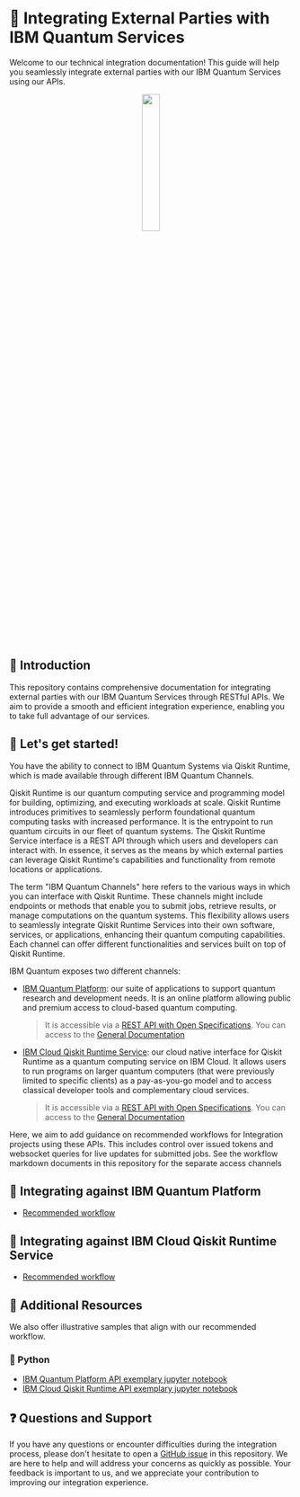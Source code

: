 # 🚀 Integrating External Parties with IBM Quantum Services

Welcome to our technical integration documentation! This guide will help you seamlessly integrate external parties with our IBM Quantum Services using our APIs.

<p align="center" width="100%">
    <img width="25%" src="https://cdn-icons-png.flaticon.com/512/11083/11083235.png"> 
</p>

## 📖 Introduction

This repository contains comprehensive documentation for integrating external parties with our IBM Quantum Services through RESTful APIs. We aim to provide a smooth and efficient integration experience, enabling you to take full advantage of our services.

## 🌟 Let's get started! 

You have the ability to connect to IBM Quantum Systems via Qiskit Runtime, which is made available through different IBM Quantum Channels.

Qiskit Runtime is our quantum computing service and programming model for building, optimizing, and executing workloads at scale. Qiskit Runtime introduces primitives to seamlessly perform foundational quantum computing tasks with increased performance. It is the entrypoint to run quantum circuits in our fleet of quantum systems. The Qiskit Runtime Service interface is a REST API through which users and developers can interact with. In essence, it serves as the means by which external parties can leverage Qiskit Runtime's capabilities and functionality from remote locations or applications.

The term "IBM Quantum Channels" here refers to the various ways in which you can interface with Qiskit Runtime. These channels might include endpoints or methods that enable you to submit jobs, retrieve results, or manage computations on the quantum systems. This flexibility allows users to seamlessly integrate Qiskit Runtime Services into their own software, services, or applications, enhancing their quantum computing capabilities. Each channel can offer different functionalities and services built on top of Qiskit Runtime.

IBM Quantum exposes two different channels:

* [IBM Quantum Platform](https://quantum-computing.ibm.com/): our suite of applications to support quantum research and development needs. It is an online platform allowing public and premium access to cloud-based quantum computing.
     > It is accessible via a [REST API with Open Specifications](https://runtime-us-east.quantum-computing.ibm.com/openapi#/). You can access to the [General Documentation](https://docs.quantum-computing.ibm.com/api/runtime)

* [IBM Cloud Qiskit Runtime Service](https://cloud.ibm.com/quantum): our cloud native interface for Qiskit Runtime as a quantum computing service on IBM Cloud. It allows users to run programs on larger quantum computers (that were previously limited to specific clients) as a pay-as-you-go model and to access classical developer tools and complementary cloud services.
     > It is accessible via a [REST API with Open Specifications](https://us-east.quantum-computing.cloud.ibm.com/openapi/). You can access to the [General Documentation](https://cloud.ibm.com/apidocs/quantum-computing)

 Here, we aim to add guidance on recommended workflows for Integration projects using these APIs. This includes control over issued tokens and websocket queries for live updates for submitted jobs. See the workflow markdown documents in this repository for the separate access channels

## 🔌 Integrating against IBM Quantum Platform

 * [Recommended workflow](/workflow_IBM_Quantum_Platform.md)


## 🔌 Integrating against IBM Cloud Qiskit Runtime Service

 * [Recommended workflow](/workflow_IBM_Cloud.md)

## 📖 Additional Resources

We also offer illustrative samples that align with our recommended workflow.

### 🐍 Python

 * [IBM Quantum Platform API exemplary jupyter notebook](/api-example-notebooks/rest_api_qasm_IQP.ipynb)
 * [IBM Cloud Qiskit Runtime API exemplary jupyter notebook](/api-example-notebooks/rest_api_qasm_cloud.ipynb)

## ❓ Questions and Support

If you have any questions or encounter difficulties during the integration process, please don't hesitate to open a [GitHub issue](https://github.com/qiskit-community/technical-integration-guidance/issues/new/choose) in this repository. We are here to help and will address your concerns as quickly as possible. Your feedback is important to us, and we appreciate your contribution to improving our integration experience.

